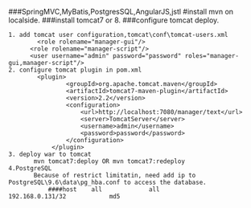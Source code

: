 ###SpringMVC,MyBatis,PostgresSQL,AngularJS,jstl 
#install mvn on localside.
###install tomcat7 or 8.
###configure tomcat deploy.
~~~~~~~~~
1. add tomcat user configuration,tomcat\conf\tomcat-users.xml
		<role rolename="manager-gui"/>
      <role rolename="manager-script"/>
      <user username="admin" password="password" roles="manager-gui,manager-script"/>
2. configure tomcat plugin in pom.xml
   		<plugin>
				<groupId>org.apache.tomcat.maven</groupId>
				<artifactId>tomcat7-maven-plugin</artifactId>
				<version>2.2</version>
				<configuration>
					<url>http://localhost:7080/manager/text</url>
					<server>TomcatServer</server>
					<username>admin</username>
					<password>password</password>
				</configuration>
			</plugin>
3. deploy war to tomcat
	   mvn tomcat7:deploy OR mvn tomcat7:redeploy
4.PostgreSQL
	   Because of restrict limitatin, need add ip to PostgreSQL\9.6\data\pg_hba.conf to access the database.
           ####host    all             all             192.168.0.131/32            md5
~~~~~~~~~~~~~~~


		
	
